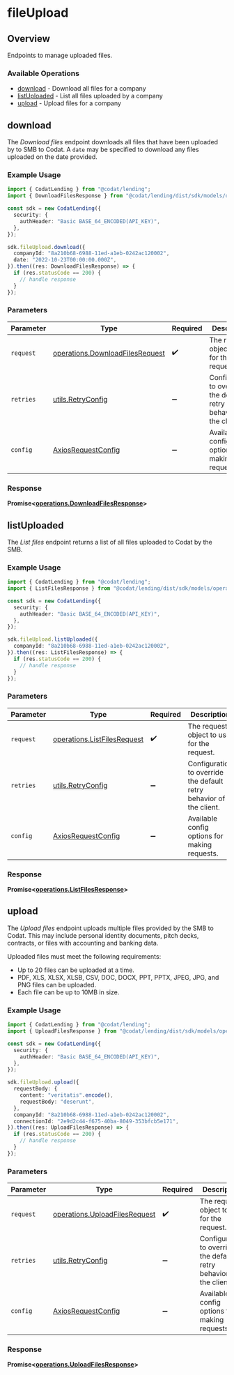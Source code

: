 # fileUpload

## Overview

Endpoints to manage uploaded files.

### Available Operations

* [download](#download) - Download all files for a company
* [listUploaded](#listuploaded) - List all files uploaded by a company
* [upload](#upload) - Upload files for a company

## download

The *Download files* endpoint downloads all files that have  been uploaded by to SMB to Codat. A `date` may be specified to download any files uploaded on the date provided.

### Example Usage

```typescript
import { CodatLending } from "@codat/lending";
import { DownloadFilesResponse } from "@codat/lending/dist/sdk/models/operations";

const sdk = new CodatLending({
  security: {
    authHeader: "Basic BASE_64_ENCODED(API_KEY)",
  },
});

sdk.fileUpload.download({
  companyId: "8a210b68-6988-11ed-a1eb-0242ac120002",
  date: "2022-10-23T00:00:00.000Z",
}).then((res: DownloadFilesResponse) => {
  if (res.statusCode == 200) {
    // handle response
  }
});
```

### Parameters

| Parameter                                                                          | Type                                                                               | Required                                                                           | Description                                                                        |
| ---------------------------------------------------------------------------------- | ---------------------------------------------------------------------------------- | ---------------------------------------------------------------------------------- | ---------------------------------------------------------------------------------- |
| `request`                                                                          | [operations.DownloadFilesRequest](../../models/operations/downloadfilesrequest.md) | :heavy_check_mark:                                                                 | The request object to use for the request.                                         |
| `retries`                                                                          | [utils.RetryConfig](../../models/utils/retryconfig.md)                             | :heavy_minus_sign:                                                                 | Configuration to override the default retry behavior of the client.                |
| `config`                                                                           | [AxiosRequestConfig](https://axios-http.com/docs/req_config)                       | :heavy_minus_sign:                                                                 | Available config options for making requests.                                      |


### Response

**Promise<[operations.DownloadFilesResponse](../../models/operations/downloadfilesresponse.md)>**


## listUploaded

﻿The *List files* endpoint returns a list of all files uploaded to Codat by the SMB. 

### Example Usage

```typescript
import { CodatLending } from "@codat/lending";
import { ListFilesResponse } from "@codat/lending/dist/sdk/models/operations";

const sdk = new CodatLending({
  security: {
    authHeader: "Basic BASE_64_ENCODED(API_KEY)",
  },
});

sdk.fileUpload.listUploaded({
  companyId: "8a210b68-6988-11ed-a1eb-0242ac120002",
}).then((res: ListFilesResponse) => {
  if (res.statusCode == 200) {
    // handle response
  }
});
```

### Parameters

| Parameter                                                                  | Type                                                                       | Required                                                                   | Description                                                                |
| -------------------------------------------------------------------------- | -------------------------------------------------------------------------- | -------------------------------------------------------------------------- | -------------------------------------------------------------------------- |
| `request`                                                                  | [operations.ListFilesRequest](../../models/operations/listfilesrequest.md) | :heavy_check_mark:                                                         | The request object to use for the request.                                 |
| `retries`                                                                  | [utils.RetryConfig](../../models/utils/retryconfig.md)                     | :heavy_minus_sign:                                                         | Configuration to override the default retry behavior of the client.        |
| `config`                                                                   | [AxiosRequestConfig](https://axios-http.com/docs/req_config)               | :heavy_minus_sign:                                                         | Available config options for making requests.                              |


### Response

**Promise<[operations.ListFilesResponse](../../models/operations/listfilesresponse.md)>**


## upload

The *Upload files* endpoint uploads multiple files provided by the SMB to Codat. This may include personal identity documents, pitch decks, contracts, or files with accounting and banking data.

Uploaded files must meet the following requirements:

- Up to 20 files can be uploaded at a time.
- PDF, XLS, XLSX, XLSB, CSV, DOC, DOCX, PPT, PPTX, JPEG, JPG, and PNG files can be uploaded.
- Each file can be up to 10MB in size.

### Example Usage

```typescript
import { CodatLending } from "@codat/lending";
import { UploadFilesResponse } from "@codat/lending/dist/sdk/models/operations";

const sdk = new CodatLending({
  security: {
    authHeader: "Basic BASE_64_ENCODED(API_KEY)",
  },
});

sdk.fileUpload.upload({
  requestBody: {
    content: "veritatis".encode(),
    requestBody: "deserunt",
  },
  companyId: "8a210b68-6988-11ed-a1eb-0242ac120002",
  connectionId: "2e9d2c44-f675-40ba-8049-353bfcb5e171",
}).then((res: UploadFilesResponse) => {
  if (res.statusCode == 200) {
    // handle response
  }
});
```

### Parameters

| Parameter                                                                      | Type                                                                           | Required                                                                       | Description                                                                    |
| ------------------------------------------------------------------------------ | ------------------------------------------------------------------------------ | ------------------------------------------------------------------------------ | ------------------------------------------------------------------------------ |
| `request`                                                                      | [operations.UploadFilesRequest](../../models/operations/uploadfilesrequest.md) | :heavy_check_mark:                                                             | The request object to use for the request.                                     |
| `retries`                                                                      | [utils.RetryConfig](../../models/utils/retryconfig.md)                         | :heavy_minus_sign:                                                             | Configuration to override the default retry behavior of the client.            |
| `config`                                                                       | [AxiosRequestConfig](https://axios-http.com/docs/req_config)                   | :heavy_minus_sign:                                                             | Available config options for making requests.                                  |


### Response

**Promise<[operations.UploadFilesResponse](../../models/operations/uploadfilesresponse.md)>**

